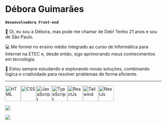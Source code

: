 # Débora Guimarães

**`Desenvolvedora Front-end`**

👋 Oi, eu sou a Débora, mas pode me chamar de Deb! Tenho 21 anos e sou de São Paulo.

💻 Me formei no ensino médio integrado ao curso de Informática para Internet na ETEC e, desde então, sigo aprimorando meus conhecimentos em tecnologia.

🚀 Estou sempre estudando e explorando novas soluções, combinando lógica e criatividade para resolver problemas de forma eficiente.

---------------------


<div style="display: flex">

<img alt="HTML" align="center" height="50px" width="50px" src="https://cdn.jsdelivr.net/gh/devicons/devicon@latest/icons/html5/html5-original.svg" />

<img alt="CSS" align="center" height="50px" width="50px" src="https://cdn.jsdelivr.net/gh/devicons/devicon@latest/icons/css3/css3-original.svg" />

<img alt="JavaScript" align="center" height="50px" width="50px" src="https://cdn.jsdelivr.net/gh/devicons/devicon@latest/icons/javascript/javascript-original.svg" />

<img alt="TypeScript" align="center" height="50px" width="50px" src="https://cdn.jsdelivr.net/gh/devicons/devicon@latest/icons/typescript/typescript-original.svg" />

<img alt="ReactJs" align="center" height="50px" width="50px" src="https://cdn.jsdelivr.net/gh/devicons/devicon@latest/icons/react/react-original.svg" />

<img alt="Tailwind" align="center" height="50px" width="50px" src="https://cdn.jsdelivr.net/gh/devicons/devicon@latest/icons/tailwindcss/tailwindcss-original.svg" />

<img alt="NextJs" align="center" height="50px" width="50px" src="https://cdn.jsdelivr.net/gh/devicons/devicon@latest/icons/nextjs/nextjs-original.svg" />
        
</div>

<div>

<a href="www.linkedin.com/in/débora-guimarães-4ba0a4207"><img src="https://img.shields.io/badge/LinkedIn-0077B5?style=for-the-badge&logo=linkedin&logoColor=white">

<a href="mailto:deb.guimaraes7@gmail.com"><img src="https://img.shields.io/badge/Gmail-D14836?style=for-the-badge&logo=gmail&logoColor=white">

</div>
